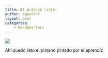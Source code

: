 ```yaml
---
title: El plátano listo!
author: agustinf
layout: post
categories:
    - headquarters
---
```


![][1]

Ahí quedó listo el plátano pintado por el aprendiz

[1]: /images/pared-platano.jpg
